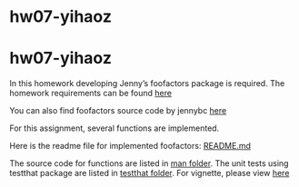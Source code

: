 # hw07-yihaoz
# hw07-yihaoz

In this homework developing Jenny’s foofactors package is required. The homework requirements can be found [here](http://stat545.com/Classroom/assignments/hw07/hw07.html)

You can also find foofactors source code by jennybc [here](https://github.com/jennybc/foofactors/)

For this assignment, several functions are implemented. 

Here is the readme file for implemented foofactors: [README.md](/foofactors/README.md)

The source code for functions are listed in [man folder](/foofactors/man/). The unit tests using testthat package are listed in [testthat folder](/foofactors/tests/testthat/). For vignette, please view [here](https://rawcdn.githack.com/STAT545-UBC-students/hw07-yihaoz/efe70e36eda7a9b8ce37cd5c52fd3e53c6aa0d0a/foofactors/doc/hello-foofactors.html)
